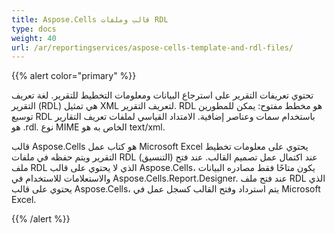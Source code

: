 ```yaml
---
title: Aspose.Cells قالب وملفات RDL
type: docs
weight: 40
url: /ar/reportingservices/aspose-cells-template-and-rdl-files/
---
```


{{% alert color="primary" %}} 

تحتوي تعريفات التقرير على استرجاع البيانات ومعلومات التخطيط للتقرير. لغة تعريف التقرير (RDL) هي تمثيل XML لتعريف التقرير. RDL هو مخطط مفتوح: يمكن للمطورين توسيع RDL باستخدام سمات وعناصر إضافية. الامتداد القياسي لملفات تعريف التقارير هو .rdl. نوع MIME الخاص به هو text/xml. 

قالب Aspose.Cells هو كتاب عمل Microsoft Excel يحتوي على معلومات تخطيط التقرير ويتم حفظه في ملفات RDL (التنسيق) عند اكتمال عمل تصميم القالب. عند فتح ملف RDL الذي لا يحتوي على قالب Aspose.Cells، يكون متاحًا فقط مصادره البيانات والاستعلامات للاستخدام في Aspose.Cells.Report.Designer. عند فتح ملف RDL الذي يحتوي على قالب Aspose.Cells، يتم استرداد وفتح القالب كسجل عمل في Microsoft Excel.

{{% /alert %}}
